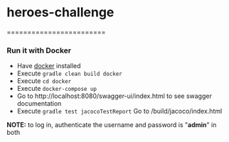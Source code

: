 # heroes-challenge
========================
### Run it with Docker

 * Have [docker](https://www.docker.com/) installed
 * Execute ```gradle clean build docker```
 * Execute ```cd docker```
 * Execute ```docker-compose up```
 * Go to http://localhost:8080/swagger-ui/index.html to see swagger documentation
 * Execute ```gradle test jacocoTestReport``` Go to /build/jacoco/index.html
  
 **NOTE:** to log in, authenticate the username and password is "**admin**" in both
